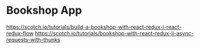 # Bookshop App

https://scotch.io/tutorials/build-a-bookshop-with-react-redux-i-react-redux-flow
https://scotch.io/tutorials/bookshop-with-react-redux-ii-async-requests-with-thunks
